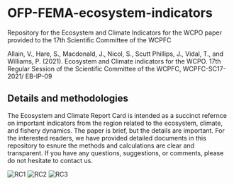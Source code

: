 # OFP-FEMA-ecosystem-indicators
Repository for the Ecosystem and Climate Indicators for the WCPO paper provided to the 17th Scientific Committee of the WCPFC

Allain, V., Hare, S., Macdonald, J., Nicol, S., Scutt Phillips, J., Vidal, T., and Williams, P.
(2021). Ecosystem and Climate indicators for the WCPO. 17th Regular Session of the Scientific
Committee of the WCPFC, WCPFC-SC17-2021/ EB-IP-09

## Details and methodologies
The Ecosystem and Climate Report Card is intended as a succinct refernce on important indicators from the region related to the ecosystem, climate, and fishery dynamics. The paper is brief, but the details are important. For the interested readers, we have provided detailed documents in this repository to esnure the methods and calculations are clear and transparent. If you have any questions, suggestions, or comments, please do not hesitate to contact us.

![RC1](https://user-images.githubusercontent.com/7649448/126421490-7921bbaa-2304-4fca-a43d-28d7e5f9179a.png)
![RC2](https://user-images.githubusercontent.com/7649448/126421496-174a4bd2-c4d4-40e7-ba31-ceee3b2c0007.png)
![RC3](https://user-images.githubusercontent.com/7649448/126421501-9d5000ca-ebf0-4a4b-b0d7-c902dc3f6f9a.png)
